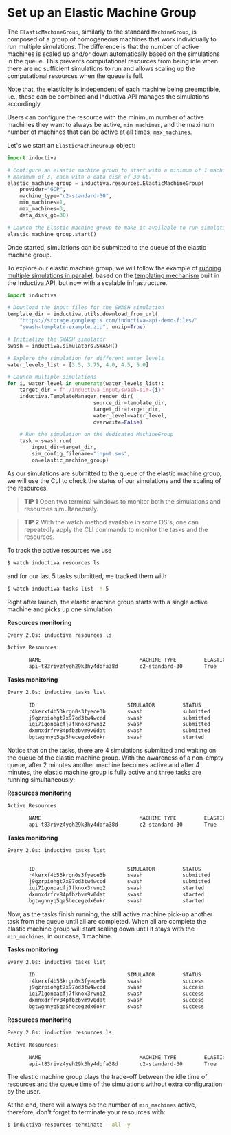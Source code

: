 # Set up an Elastic Machine Group

The `ElasticMachineGroup`, similarly to the standard `MachineGroup`, is composed of 
a group of homogeneous machines that work individually to run multiple simulations. 
The difference is that the number of active machines is scaled up and/or down 
automatically based on the simulations in the queue. This prevents computational 
resources from being idle when there are no sufficient simulations to run and 
allows scaling up the computational resources when the queue is full.

Note that, the elasticity is independent of each machine being preemptible, i.e.,
these can be combined and Inductiva API manages the simulations accordingly.

Users can configure the resource with the minimum number of active machines they
want to always be active, `min_machines`, and the maximum number of machines that
can be active at all times, `max_machines`.

Let's we start an `ElasticMachineGroup` object:

```python
import inductiva

# Configure an elastic machine group to start with a minimum of 1 machine up to a
# maximum of 3, each with a data disk of 30 Gb.
elastic_machine_group = inductiva.resources.ElasticMachineGroup(
    provider="GCP",
    machine_type="c2-standard-30",
    min_machines=1,
    max_machines=3,
    data_disk_gb=30)

# Launch the Elastic machine group to make it available to run simulations:
elastic_machine_group.start()
```

Once started, simulations can be submitted to the queue of the elastic machine group.

To explore our elastic machine group, we will follow the example of 
[running multiple simulations in parallel](./run-parallel_simulations.md), based on the 
[templating mechanism](./templating.md)
built in the Inductiva API, but now with a scalable infrastructure.

```python
import inductiva

# Download the input files for the SWASH simulation
template_dir = inductiva.utils.download_from_url(
    "https://storage.googleapis.com/inductiva-api-demo-files/"
    "swash-template-example.zip", unzip=True)

# Initialize the SWASH simulator
swash = inductiva.simulators.SWASH()

# Explore the simulation for different water levels
water_levels_list = [3.5, 3.75, 4.0, 4.5, 5.0]

# Launch multiple simulations
for i, water_level in enumerate(water_levels_list):
    target_dir = f"./inductiva_input/swash-sim-{i}"  
    inductiva.TemplateManager.render_dir(
                            source_dir=template_dir,
                            target_dir=target_dir,
                            water_level=water_level,
                            overwrite=False)

    # Run the simulation on the dedicated MachineGroup
    task = swash.run(
        input_dir=target_dir,
        sim_config_filename="input.sws",
        on=elastic_machine_group)
```

As our simulations are submitted to the queue of the elastic machine group, we
will use the CLI to check the status of our simulations and the scaling of the resources.

> **__TIP__ 1** Open two terminal windows to monitor both the simulations and resources
simultaneously.

> **__TIP__ 2** With the watch method available in some OS's, one can repeatedly apply
the CLI commands to monitor the tasks and the resources.

To track the active resources we use
```bash
$ watch inductiva resources ls
```
and for our last 5 tasks submitted, we tracked them with
```bash
$ watch inductiva tasks list -n 5
```

Right after launch, the elastic machine group starts with a single active machine
and picks up one simulation:

**Resources monitoring**
```bash
Every 2.0s: inductiva resources ls

Active Resources:

       NAME                                MACHINE TYPE         ELASTIC         TYPE           # MACHINES         DATA SIZE IN GB         SPOT         STARTED AT (UTC)
       api-t83rivz4yeh29k3hy4dofa38d       c2-standard-30       True            standard       1/3                30                      False        07 Feb, 11:47:20
```

**Tasks monitoring**
```bash
Every 2.0s: inductiva tasks list                                                                                                                   
            
       ID                              SIMULATOR         STATUS          SUBMITTED              STARTED                COMPUTATION TIME         RESOURCE TYPE
       r4kerxf4b53krgn0s3fyece3b       swash             submitted       07 Feb, 11:47:49       n/a                    n/a                      n/a
       j9qzrpiohgt7x97od3tw4wccd       swash             submitted       07 Feb, 11:47:48       n/a                    n/a                      n/a
       iqi71gonoacfj7fknox3rvnq2       swash             submitted       07 Feb, 11:47:46       n/a                    n/a                      n/a
       dxmnxdrfrv84pfbzbvm9v0dat       swash             submitted       07 Feb, 11:47:44       n/a                    n/a                      n/a
       bgtwgnnyq5qa5hecegzdx6okr       swash             started         07 Feb, 11:47:42       07 Feb, 11:48:08       *0:01:50                 c2-standard-30
```

Notice that on the tasks, there are 4 simulations submitted and
waiting on the queue of the elastic machine group. With the awareness of a non-empty
queue, after 2 minutes another machine becomes active and after 4 minutes, the
elastic machine group is fully active and three tasks are running simultaneously:

**Resources monitoring**
```bash
Active Resources:

       NAME                                MACHINE TYPE         ELASTIC         TYPE           # MACHINES         DATA SIZE IN GB         SPOT         STARTED AT (UTC)
       api-t83rivz4yeh29k3hy4dofa38d       c2-standard-30       True            standard       3/3                30                      False        07 Feb, 11:47:20
```

**Tasks monitoring**
```bash
Every 2.0s: inductiva tasks list                                                                                                     Ivans-MacBook-Air.local: Wed Feb  7 11:54:12 2024


       ID                              SIMULATOR         STATUS          SUBMITTED              STARTED                COMPUTATION TIME         RESOURCE TYPE
       r4kerxf4b53krgn0s3fyece3b       swash             submitted       07 Feb, 11:47:49       n/a                    n/a                      n/a
       j9qzrpiohgt7x97od3tw4wccd       swash             submitted       07 Feb, 11:47:48       n/a                    n/a                      n/a
       iqi71gonoacfj7fknox3rvnq2       swash             started         07 Feb, 11:47:46       07 Feb, 11:52:44       *0:01:31                 c2-standard-30
       dxmnxdrfrv84pfbzbvm9v0dat       swash             started         07 Feb, 11:47:44       07 Feb, 11:50:27       *0:03:50                 c2-standard-30
       bgtwgnnyq5qa5hecegzdx6okr       swash             started         07 Feb, 11:47:42       07 Feb, 11:48:08       *0:06:10                 c2-standard-30
```

Now, as the tasks finish running, the still active machine pick-up another task from
the queue until all are completed. When all are complete the elastic machine group will
start scaling down until it stays with the `min_machines`, in our case, 1 machine.

**Tasks monitoring**
```bash
Every 2.0s: inductiva tasks list                                                                                        

       ID                              SIMULATOR         STATUS         SUBMITTED              STARTED                COMPUTATION TIME         RESOURCE TYPE
       r4kerxf4b53krgn0s3fyece3b       swash             success        07 Feb, 11:47:49       07 Feb, 12:00:55       0:10:29                  c2-standard-30
       j9qzrpiohgt7x97od3tw4wccd       swash             success        07 Feb, 11:47:48       07 Feb, 11:58:10       0:10:03                  c2-standard-30
       iqi71gonoacfj7fknox3rvnq2       swash             success        07 Feb, 11:47:46       07 Feb, 11:52:44       0:10:02                  c2-standard-30
       dxmnxdrfrv84pfbzbvm9v0dat       swash             success        07 Feb, 11:47:44       07 Feb, 11:50:27       0:10:20                  c2-standard-30
       bgtwgnnyq5qa5hecegzdx6okr       swash             success        07 Feb, 11:47:42       07 Feb, 11:48:08       0:09:54                  c2-standard-30
```

**Resources monitoring**
```bash
Every 2.0s: inductiva resources ls                                                                                         

Active Resources:

       NAME                                MACHINE TYPE         ELASTIC         TYPE           # MACHINES         DATA SIZE IN GB         SPOT         STARTED AT (UTC)
       api-t83rivz4yeh29k3hy4dofa38d       c2-standard-30       True            standard       3/3                30                      False        07 Feb, 11:47:20
```

The elastic machine group plays the trade-off between the idle time of resources and 
the queue time of the simulations without extra configuration by the user. 

At the end, there will always be the number of `min_machines` active,
therefore, don't forget to terminate your resources with:
```bash
$ inductiva resources terminate --all -y
```
